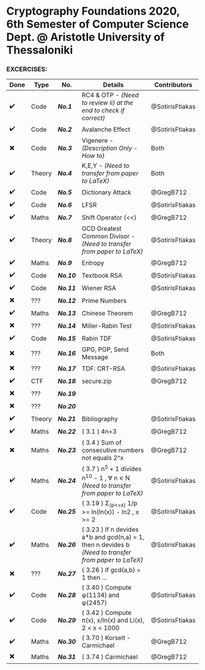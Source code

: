 ﻿# Cryptography Foundations 2020, 6th Semester of Computer Science Dept. @ Aristotle University of Thessaloniki

### EXCERCISES:

| Done | Type | Νο. | Details | Contributors |
|------|------|-----|---------|--------------|
| ✔️ | Code   | ***No.1***  | RC4 & OTP - *(Need to review ii) at the end to check if correct)* | @SotirisFtiakas 
| ✔️ | Code   | ***No.2***  | Avalanche Effect | @SotirisFtiakas
| ✖️ | Code   | ***No.3***  | Vigenere - *(Description Only - How to)* | Both
| ✔️ | Theory | ***No.4***  | K,E,Y - *(Need to transfer from paper to LaTeX)* | Both
| ✔️ | Code   | ***No.5***  | Dictionary Attack | @GregB712
| ✔️ | Code   | ***No.6***  | LFSR | @SotirisFtiakas
| ✔️ | Maths  | ***No.7***  | Shift Operator (<<) | @GregB712
| ✔️ | Theory | ***No.8***  | GCD Greatest Common Divisor - *(Need to transfer from paper to LaTeX)* | @SotirisFtiakas
| ✔️ | Maths  | ***No.9***  | Entropy | @GregB712
| ✔️ | Code   | ***No.10*** | Textbook RSA | @SotirisFtiakas
| ✔️ | Code   | ***No.11*** | Wiener RSA | @SotirisFtiakas
| ✖️ | ???    | ***No.12*** | Prime Numbers | 
| ✔️ | Maths  | ***No.13*** | Chinese Theorem | @GregB712
| ✖️ | ???    | ***No.14*** | Miller-Rabin Test | @SotirisFtiakas
| ✔️ | Code   | ***No.15*** | Rabin TDF | @SotirisFtiakas
| ✖️ | ???    | ***No.16*** | GPG, PGP, Send Message | Both
| ✖️ | ???    | ***No.17*** | TDF: CRT-RSA | @SotirisFtiakas
| ✔️ | CTF    | ***No.18*** | secure.zip | @GregB712
| ✖️ | ???    | ***No.19*** | 
| ✖️ | ???    | ***No.20*** | 
| ✔️ | Theory | ***No.21*** | Bibliography | @SotirisFtiakas
| ✔️ | Maths  | ***No.22*** | ( 3.1 ) 4n+3 | @GregB712
| ✖️ | Maths  | ***No.23*** | ( 3.4 ) Sum of consecutive numbers not equals 2^x | @GregB712 |
| ✔️ | Maths  | ***No.24*** | ( 3.7 ) n<sup>5</sup> + 1 divides n<sup>10</sup> - 1 , ∀ n ∊ N *(Need to transfer from paper to LaTeX)* | @SotirisFtiakas
| ✔️ | Code   | ***No.25*** | ( 3.19 ) Σ<sub>(p<=x)</sub> 1/p >= ln(ln(x)) - ln2 , x >= 2 | @SotirisFtiakas
| ✔️ | Maths  | ***No.26*** | ( 3.23 ) If n devides a*b and gcd(n,a) = 1, then n devides b *(Need to transfer from paper to LaTeX)* | @SotirisFtiakas
| ✖️ | ???    | ***No.27*** | ( 3.26 ) If gcd(a,b) = 1 then ... |
| ✔️ | Code   | ***No.28*** | ( 3.40 ) Compute φ(1134) and φ(2457) | @SotirisFtiakas
| ✔️ | Code   | ***No.29*** | ( 3.42 ) Compute π(x), x/ln(x) and Li(x), 2 < x < 1000 | @SotirisFtiakas
| ✔️ | Maths  | ***No.30*** | ( 3.70 ) Korselt - Carmichael | @GregB712
| ✖️ | Maths  | ***No.31*** | ( 3.74 ) Carmichael | @GregB712
